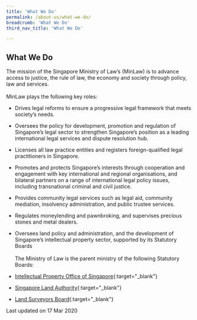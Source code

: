 ```yaml
---
title: 'What We Do'
permalink: /about-us/what-we-do/
breadcrumb: 'What We Do'
third_nav_title: 'What We Do'

---
```



What We Do
---

The mission of the Singapore Ministry of Law’s (MinLaw) is to advance access to justice, the rule of law, the economy and society through policy, law and services. 
<br><br>
MinLaw plays the following key roles:

* Drives legal reforms to ensure a progressive legal framework that meets society’s needs. 

* Oversees the policy for development, promotion and regulation of Singapore’s legal sector to strengthen Singapore’s position as a leading international legal services and dispute resolution hub.

* Licenses all law practice entities and registers foreign-qualified legal practitioners in Singapore.

* Promotes and protects Singapore’s interests through cooperation and engagement with key international and regional organisations, and bilateral partners on a range of international legal policy issues, including transnational criminal and civil justice. 

* Provides community legal services such as legal aid, community mediation, insolvency administration, and public trustee services.

* Regulates moneylending and pawnbroking, and supervises precious stones and metal dealers.

* Oversees land policy and administration, and the development of Singapore’s intellectual property sector, supported by  its Statutory Boards 
<br><br>
The Ministry of Law is the parent ministry of the following Statutory Boards:

* [Intellectual Property Office of Singapore](https://www.ipos.gov.sg/){:target="_blank"}

* [Singapore Land Authority](https://www.sla.gov.sg/){:target="_blank"}

* [Land Surveyors Board](https://www.mlaw.gov.sg/content/lsb/en.html){:target="_blank"}

<p class="right-side-updated">Last updated on 17 Mar 2020</p>
